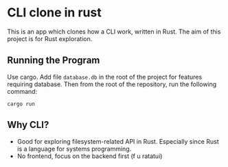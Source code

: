 # CLI clone in rust

This is an app which clones how a CLI work, written in Rust.
The aim of this project is for Rust exploration.

## Running the Program

Use cargo.
Add file `database.db` in the root of the project for features requiring database.
Then from the root of the repository, run the following command:

```
cargo run
```

## Why CLI?

- Good for exploring filesystem-related API in Rust. Especially since Rust is a language for systems programming.
- No frontend, focus on the backend first (f u ratatui)
